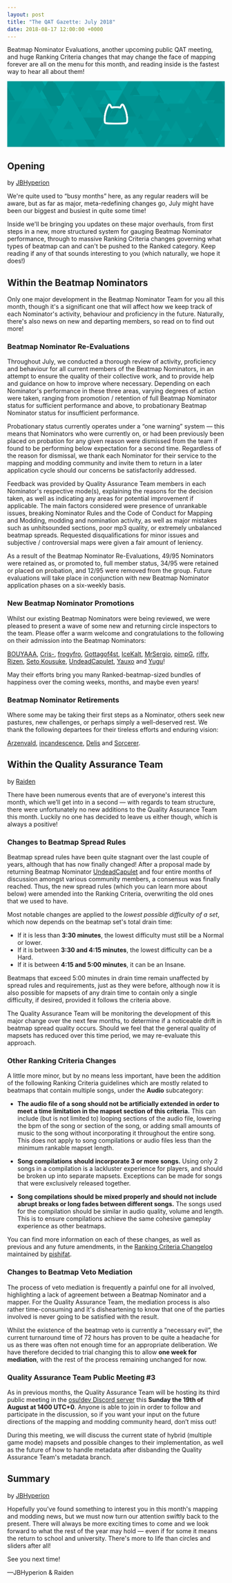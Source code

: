 ```yaml
---
layout: post
title: "The QAT Gazette: July 2018"
date: 2018-08-17 12:00:00 +0000
---
```


Beatmap Nominator Evaluations, another upcoming public QAT meeting, and huge Ranking Criteria changes that may change the face of mapping forever are all on the menu for this month, and reading inside is the fastest way to hear all about them!

![](/wiki/shared/news/banners/qat-blog-logo.png)

## Opening

by [JBHyperion](https://osu.ppy.sh/users/4879508)

We're quite used to “busy months” here, as any regular readers will be aware, but as far as major, meta-redefining changes go, July might have been our biggest and busiest in quite some time!

Inside we'll be bringing you updates on these major overhauls, from first steps in a new, more structured system for gauging Beatmap Nominator performance, through to massive Ranking Criteria changes governing what types of beatmap can and can't be pushed to the Ranked category. Keep reading if any of that sounds interesting to you (which naturally, we hope it does!)

## Within the Beatmap Nominators

Only one major development in the Beatmap Nominator Team for you all this month, though it's a significant one that will affect how we keep track of each Nominator's activity, behaviour and proficiency in the future. Naturally, there's also news on new and departing members, so read on to find out more!

### Beatmap Nominator Re-Evaluations

Throughout July, we conducted a thorough review of activity, proficiency and behaviour for all current members of the Beatmap Nominators, in an attempt to ensure the quality of their collective work, and to provide help and guidance on how to improve where necessary. Depending on each Nominator's performance in these three areas, varying degrees of action were taken, ranging from promotion / retention of full Beatmap Nominator status for sufficient performance and above, to probationary Beatmap Nominator status for insufficient performance.

Probationary status currently operates under a “one warning” system — this means that Nominators who were currently on, or had been previously been placed on probation for any given reason were dismissed from the team if found to be performing below expectation for a second time. Regardless of the reason for dismissal, we thank each Nominator for their service to the mapping and modding community and invite them to return in a later application cycle should our concerns be satisfactorily addressed.

Feedback was provided by Quality Assurance Team members in each Nominator's respective mode(s), explaining the reasons for the decision taken, as well as indicating any areas for potential improvement if applicable. The main factors considered were presence of unrankable issues, breaking Nominator Rules and the Code of Conduct for Mapping and Modding, modding and nomination activity, as well as major mistakes such as unhitsounded sections, poor mp3 quality, or extremely unbalanced beatmap spreads. Requested disqualifications for minor issues and subjective / controversial maps were given a fair amount of leniency.

As a result of the Beatmap Nominator Re-Evaluations, 49/95 Nominators were retained as, or promoted to, full member status, 34/95 were retained or placed on probation, and 12/95 were removed from the group. Future evaluations will take place in conjunction with new Beatmap Nominator application phases on a six-weekly basis.

### New Beatmap Nominator Promotions

Whilst our existing Beatmap Nominators were being reviewed, we were pleased to present a wave of some new and returning circle inspectors to the team. Please offer a warm welcome and congratulations to the following on their admission into the Beatmap Nominators:

[BOUYAAA](https://osu.ppy.sh/users/405449), [Cris-](https://osu.ppy.sh/users/6175280), [frogyfro](https://osu.ppy.sh/users/7010859), [Gottagof4st](https://osu.ppy.sh/users/6122935), [IceKalt](https://osu.ppy.sh/users/5410645), [MrSergio](https://osu.ppy.sh/users/2581696), [pimpG](https://osu.ppy.sh/users/328615), [riffy](https://osu.ppy.sh/users/597957), [Rizen](https://osu.ppy.sh/users/3056732), [Seto Kousuke](https://osu.ppy.sh/users/2857314), [UndeadCapulet](https://osu.ppy.sh/users/2523533), [Yauxo](https://osu.ppy.sh/users/898306) and [Yugu](https://osu.ppy.sh/users/3161834)!

May their efforts bring you many Ranked-beatmap-sized bundles of happiness over the coming weeks, months, and maybe even years!

### Beatmap Nominator Retirements

Where some may be taking their first steps as a Nominator, others seek new pastures, new challenges, or perhaps simply a well-deserved rest. We thank the following departees for their tireless efforts and enduring vision:

[Arzenvald](https://osu.ppy.sh/users/3027421), [incandescence](https://osu.ppy.sh/users/6256027), [Delis](https://osu.ppy.sh/users/1603923) and [Sorcerer](https://osu.ppy.sh/users/1913190).

## Within the Quality Assurance Team

by [Raiden](https://osu.ppy.sh/users/2239480)

There have been numerous events that are of everyone's interest this month, which we’ll get into in a second — with regards to team structure, there were unfortunately no new additions to the Quality Assurance Team this month. Luckily no one has decided to leave us either though, which is always a positive!

### Changes to Beatmap Spread Rules

Beatmap spread rules have been quite stagnant over the last couple of years, although that has now finally changed! After a proposal made by returning Beatmap Nominator [UndeadCapulet](https://osu.ppy.sh/users/2523533) and four entire months of discussion amongst various community members, a consensus was finally reached. Thus, the new spread rules (which you can learn more about below) were amended into the Ranking Criteria, overwriting the old ones that we used to have.

Most notable changes are applied to the *lowest possible difficulty of a set*, which now depends on the beatmap set's total drain time:

+ If it is less than **3:30 minutes**, the lowest difficulty must still be a Normal or lower.
+ If it is between **3:30 and 4:15 minutes**, the lowest difficulty can be a Hard.
+ If it is between **4:15 and 5:00 minutes**, it can be an Insane.

Beatmaps that exceed 5:00 minutes in drain time remain unaffected by spread rules and requirements, just as they were before, although now it is also possible for mapsets of any drain time to contain only a single difficulty, if desired, provided it follows the criteria above.

The Quality Assurance Team will be monitoring the development of this major change over the next few months, to determine if a noticeable drift in beatmap spread quality occurs. Should we feel that the general quality of mapsets has reduced over this time period, we may re-evaluate this approach.

### Other Ranking Criteria Changes

A little more minor, but by no means less important, have been the addition of the following Ranking Criteria guidelines which are mostly related to beatmaps that contain multiple songs, under the **Audio** subcategory:

+ **The audio file of a song should not be artificially extended in order to meet a time limitation in the mapset section of this criteria.** This can include (but is not limited to) looping sections of the audio file, lowering the bpm of the song or section of the song, or adding small amounts of music to the song without incorporating it throughout the entire song. This does not apply to song compilations or audio files less than the minimum rankable mapset length.

+ **Song compilations should incorporate 3 or more songs.** Using only 2 songs in a compilation is a lackluster experience for players, and should be broken up into separate mapsets. Exceptions can be made for songs that were exclusively released together.

+ **Song compilations should be mixed properly and should not include abrupt breaks or long fades between different songs.** The songs used for the compilation should be similar in audio quality, volume and length. This is to ensure compilations achieve the same cohesive gameplay experience as other beatmaps.

You can find more information on each of these changes, as well as previous and any future amendments, in the [Ranking Criteria Changelog](https://osu.ppy.sh/community/forums/topics/751351) maintained by [pishifat](https://osu.ppy.sh/users/3178418). 

### Changes to Beatmap Veto Mediation

The process of veto mediation is frequently a painful one for all involved, highlighting a lack of agreement between a Beatmap Nominator and a mapper. For the Quality Assurance Team, the mediation process is also rather time-consuming and it's disheartening to know that one of the parties involved is never going to be satisfied with the result.

Whilst the existence of the beatmap veto is currently a “necessary evil”, the current turnaround time of 72 hours has proven to be quite a headache for us as there was often not enough time for an appropriate deliberation. We have therefore decided to trial changing this to allow **one week for mediation**, with the rest of the process remaining unchanged for now.

### Quality Assurance Team Public Meeting #3

As in previous months, the Quality Assurance Team will be hosting its third public meeting in the [osu!dev Discord server](https://discord.gg/ppy) this **Sunday the 19th of August at 1400 UTC+0**. Anyone is able to join in order to follow and participate in the discussion, so if you want your input on the future directions of the mapping and modding community heard, don’t miss out!

During this meeting, we will discuss the current state of hybrid (multiple game mode) mapsets and possible changes to their implementation, as well as the future of how to handle metadata after disbanding the Quality Assurance Team's metadata branch.

## Summary

by [JBHyperion](https://osu.ppy.sh/users/4879508)

Hopefully you've found something to interest you in this month's mapping and modding news, but we must now turn our attention swiftly back to the present. There will always be more exciting times to come and we look forward to what the rest of the year may hold — even if for some it means the return to school and university. There's more to life than circles and sliders after all!

See you next time!

—JBHyperion & Raiden
